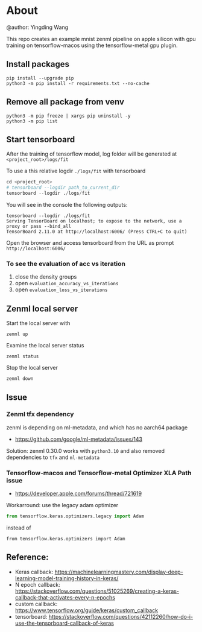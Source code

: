 # About
@author: Yingding Wang

This repo creates an example mnist zenml pipeline on apple silicon with gpu training on tensorflow-macos using the tensorflow-metal gpu plugin.

## Install packages 
```
pip install --upgrade pip
python3 -m pip install -r requirements.txt --no-cache
```
## Remove all package from venv
```
python3 -m pip freeze | xargs pip uninstall -y
python3 -m pip list
```

## Start tensorboard
After the training of tensorflow model, log folder will be generated at `<project_root>/logs/fit`

To use a this relative logdir `./logs/fit` with tensorboard
```python
cd <project_root>
# tensorboard --logdir path_to_current_dir
tensorboard --logdir ./logs/fit
```

You will see in the console the following outputs:
```console
tensorboard --logdir ./logs/fit
Serving TensorBoard on localhost; to expose to the network, use a proxy or pass --bind_all
TensorBoard 2.11.0 at http://localhost:6006/ (Press CTRL+C to quit)
```

Open the browser and access tensorboard from the URL as prompt `http://localhost:6006/`

### To see the evaluation of acc vs iteration
1. close the density groups
2. open `evaluation_accuracy_vs_iterations`
3. open `evaluation_loss_vs_iterations`

## Zenml local server
Start the local server with
```shell
zenml up
```

Examine the local server status
```shell
zenml status
```

Stop the local server 
```shell
zenml down
```

## Issue
### Zenml tfx dependency
zenml is depending on ml-metadata, and which has no aarch64 package
* https://github.com/google/ml-metadata/issues/143

Solution: zenml 0.30.0 works with `python3.10` and also removed dependencies to `tfx` and `ml-metadata`

### Tensorflow-macos and Tensorflow-metal Optimizer XLA Path issue
* https://developer.apple.com/forums/thread/721619

Workarround:
use the legacy adam optimizer

```python
from tensorflow.keras.optimizers.legacy import Adam
```

instead of
```
from tensorflow.keras.optimizers import Adam
```

## Reference:
* Keras callback: https://machinelearningmastery.com/display-deep-learning-model-training-history-in-keras/
* N epoch callback: https://stackoverflow.com/questions/51025269/creating-a-keras-callback-that-activates-every-n-epochs
* custom callback: https://www.tensorflow.org/guide/keras/custom_callback
* tensorboard: https://stackoverflow.com/questions/42112260/how-do-i-use-the-tensorboard-callback-of-keras